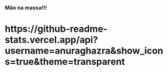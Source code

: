 ### Mão na massa!!!

<div>
 <h1>https://github-readme-stats.vercel.app/api?username=anuraghazra&show_icons=true&theme=transparent</h1>
</div>
